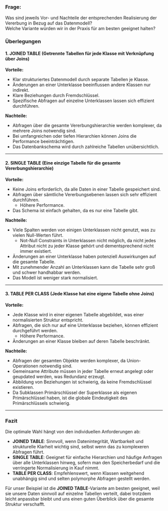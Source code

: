 ### Frage:
Was sind jeweils Vor- und Nachteile der entsprechenden Realisierung der Vererbung in Bezug auf das Datenmodell?  
Welche Variante würden wir in der Praxis für am besten geeignet halten?

### Überlegungen

#### 1. JOINED TABLE (Getrennte Tabellen für jede Klasse mit Verknüpfung über Joins)
**Vorteile:**
- Klar strukturiertes Datenmodell durch separate Tabellen je Klasse.
- Änderungen an einer Unterklasse beeinflussen andere Klassen nur indirekt.
- Klare Beziehungen durch Fremdschlüssel.
- Spezifische Abfragen auf einzelne Unterklassen lassen sich effizient durchführen.

**Nachteile:**
- Abfragen über die gesamte Vererbungshierarchie werden komplexer, da mehrere Joins notwendig sind.
- Bei umfangreichen oder tiefen Hierarchien können Joins die Performance beeinträchtigen.
- Das Datenbankschema wird durch zahlreiche Tabellen unübersichtlich.

---

#### 2. SINGLE TABLE (Eine einzige Tabelle für die gesamte Vererbungshierarchie)
**Vorteile:**
- Keine Joins erforderlich, da alle Daten in einer Tabelle gespeichert sind.
- Abfragen über sämtliche Vererbungsebenen lassen sich sehr effizient durchführen.
  - Höhere Performance.
- Das Schema ist einfach gehalten, da es nur eine Tabelle gibt.

**Nachteile:**
- Viele Spalten werden von einigen Unterklassen nicht genutzt, was zu vielen Null-Werten führt.
  - Not-Null Constraints in Unterklassen nicht möglich, da nicht jedes Attribut nicht zu jeder Klasse gehört und dementsprechend nicht immer existiert.
- Änderungen an einer Unterklasse haben potenziell Auswirkungen auf die gesamte Tabelle.
- Mit zunehmender Anzahl an Unterklassen kann die Tabelle sehr groß und schwer handhabbar werden.
- Das Modell ist weniger stark normalisiert.

---

#### 3. TABLE PER CLASS (Jede Klasse hat eine eigene Tabelle ohne Joins)
**Vorteile:**
- Jede Klasse wird in einer eigenen Tabelle abgebildet, was einer normalisierten Struktur entspricht.
- Abfragen, die sich nur auf eine Unterklasse beziehen, können effizient durchgeführt werden.
  - Höhere Performance.
- Änderungen an einer Klasse bleiben auf deren Tabelle beschränkt.

**Nachteile:**
- Abfragen der gesamten Objekte werden komplexer, da Union-Operationen notwendig sind.
- Gemeinsame Attribute müssen in jeder Tabelle erneut angelegt oder geupdated werden, was Redundanz erzeugt.
- Abbildung von Beziehungen ist schwierig, da keine Fremdschlüssel existieren.
- Da Subklassen Primärschlüssel der Superklasse als eigenen Primärschlüssel haben, ist die globale Eindeutigkeit des Primärschlüssels schwierig.


---

### Fazit
Die optimale Wahl hängt von den individuellen Anforderungen ab:

- **JOINED TABLE**: Sinnvoll, wenn Datenintegrität, Wartbarkeit und strukturelle Klarheit wichtig sind, selbst wenn das zu komplexeren Abfragen führt.
- **SINGLE TABLE**: Geeignet für einfache Hierarchien und häufige Anfragen über alle Unterklassen hinweg, sofern man den Speicherbedarf und die verringerte Normalisierung in Kauf nimmt.
- **TABLE PER CLASS**: Empfehlenswert, wenn Klassen weitgehend unabhängig sind und selten polymorphe Abfragen gestellt werden.

Für unser Beispiel ist die **JOINED TABLE**-Variante am besten geeignet, weil sie unsere Daten sinnvoll auf einzelne Tabellen verteilt, dabei trotzdem leicht anpassbar bleibt und uns einen guten Überblick über die gesamte Struktur verschafft.